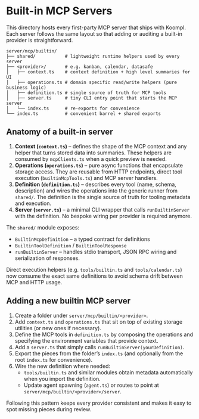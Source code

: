 # Built-in MCP Servers

This directory hosts every first-party MCP server that ships with Koompl. Each
server follows the same layout so that adding or auditing a built-in provider is
straightforward.

```
server/mcp/builtin/
├── shared/           # lightweight runtime helpers used by every server
├── <provider>/       # e.g. kanban, calendar, datasafe
│   ├── context.ts    # context definition + high level summaries for UI
│   ├── operations.ts # domain specific read/write helpers (pure business logic)
│   ├── definition.ts # single source of truth for MCP tools
│   ├── server.ts     # tiny CLI entry point that starts the MCP server
│   └── index.ts      # re-exports for convenience
└── index.ts          # convenient barrel + shared exports
```

## Anatomy of a built-in server

1. **Context (`context.ts`)** – defines the shape of the MCP context and any
   helper that turns stored data into summaries. These helpers are consumed by
   `mcpClients.ts` when a quick preview is needed.
2. **Operations (`operations.ts`)** – pure async functions that encapsulate
   storage access. They are reusable from HTTP endpoints, direct tool execution
   (`builtinMcpTools.ts`) and MCP server handlers.
3. **Definition (`definition.ts`)** – describes every tool (name, schema,
   description) and wires the operations into the generic runner from
   `shared/`. The definition is the single source of truth for tooling metadata
   and execution.
4. **Server (`server.ts`)** – a minimal CLI wrapper that calls
   `runBuiltinServer` with the definition. No bespoke wiring per provider is
   required anymore.

The `shared/` module exposes:
- `BuiltinMcpDefinition` – a typed contract for definitions
- `BuiltinToolDefinition` / `BuiltinToolResponse`
- `runBuiltinServer` – handles stdio transport, JSON RPC wiring and
  serialization of responses.

Direct execution helpers (e.g. `tools/builtin.ts` and
`tools/calendar.ts`) now consume the exact same definitions to avoid
schema drift between MCP and HTTP usage.

## Adding a new builtin MCP server

1. Create a folder under `server/mcp/builtin/<provider>`.
2. Add `context.ts` and `operations.ts` that sit on top of existing storage
   utilities (or new ones if necessary).
3. Define the MCP tools in `definition.ts` by composing the operations and
   specifying the environment variables that provide context.
4. Add a `server.ts` that simply calls `runBuiltinServer(yourDefinition)`.
5. Export the pieces from the folder’s `index.ts` (and optionally from the root
   `index.ts` for convenience).
6. Wire the new definition where needed:
   - `tools/builtin.ts` and similar modules obtain metadata automatically when
     you import the definition.
   - Update agent spawning (`agent.ts`) or routes to point at
     `server/mcp/builtin/<provider>/server`.

Following this pattern keeps every provider consistent and makes it easy to spot
missing pieces during review.
